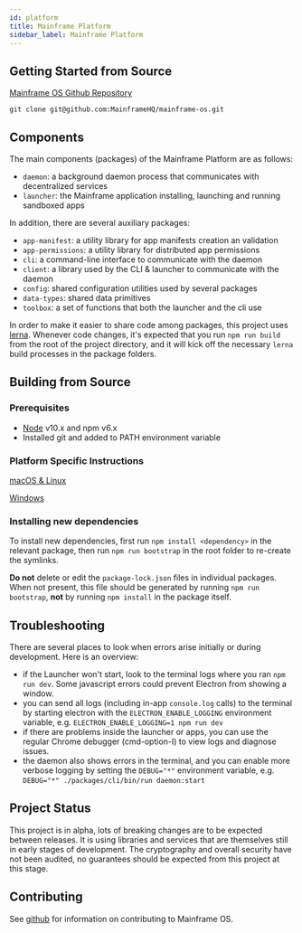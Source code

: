 ```yaml
---
id: platform
title: Mainframe Platform
sidebar_label: Mainframe Platform
---
```



## Getting Started from Source

[Mainframe OS Github Repository](https://github.com/MainframeHQ/mainframe-os)
```
git clone git@github.com:MainframeHQ/mainframe-os.git
```


## Components

The main components (packages) of the Mainframe Platform are as follows:

- `daemon`: a background daemon process that communicates with decentralized services
- `launcher`: the Mainframe application installing, launching and running sandboxed apps

In addition, there are several auxiliary packages:

- `app-manifest`: a utility library for app manifests creation an validation
- `app-permissions`: a utility library for distributed app permissions
- `cli`: a command-line interface to communicate with the daemon
- `client`: a library used by the CLI & launcher to communicate with the daemon
- `config`: shared configuration utilities used by several packages
- `data-types`: shared data primitives
- `toolbox`: a set of functions that both the launcher and the cli use

In order to make it easier to share code among packages, this project uses [lerna](https://lernajs.io/). Whenever code changes, it's expected that you run `npm run build` from the root of the project directory, and it will kick off the necessary `lerna` build processes in the package folders.



## Building from Source

### Prerequisites

- [Node](https://nodejs.org/en/) v10.x and npm v6.x
- Installed git and added to PATH environment variable

### Platform Specific Instructions
[macOS & Linux](mac.md)

[Windows](windows.md)


### Installing new dependencies

To install new dependencies, first run `npm install <dependency>` in the relevant package, then run `npm run bootstrap` in the root folder to re-create the symlinks.

**Do not** delete or edit the `package-lock.json` files in individual packages. When not present, this file should be generated by running `npm run bootstrap`, **not** by running `npm install` in the package itself.

## Troubleshooting

There are several places to look when errors arise initially or during development. Here is an overview:

- if the Launcher won't start, look to the terminal logs where you ran `npm run dev`. Some javascript errors could prevent Electron from showing a window.
- you can send all logs (including in-app `console.log` calls) to the terminal by starting electron with the `ELECTRON_ENABLE_LOGGING` environment variable, e.g. `ELECTRON_ENABLE_LOGGING=1 npm run dev`
- if there are problems inside the launcher or apps, you can use the regular Chrome debugger (cmd-option-I) to view logs and diagnose issues.
- the daemon also shows errors in the terminal, and you can enable more verbose logging by setting the `DEBUG="*"` environment variable, e.g. `DEBUG="*" ./packages/cli/bin/run daemon:start`

## Project Status

This project is in alpha, lots of breaking changes are to be expected between releases. It is using libraries and services that are themselves still in early stages of development. The cryptography and overall security have not been audited, no guarantees should be expected from this project at this stage.

## Contributing

See [github](https://github.com/MainframeHQ/mainframe-os/blob/master/contributing.md) for information on contributing to Mainframe OS.
